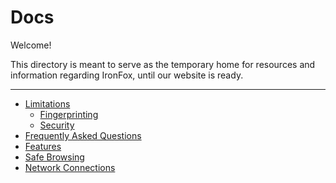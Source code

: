 # Docs

Welcome!

This directory is meant to serve as the temporary home for resources and information regarding IronFox, until our website is ready.

___

- [Limitations](./docs/Limitations.md)
    - [Fingerprinting](./docs/Limitations.md#fingerprinting)
    - [Security](./docs/Limitations.md#security)
- [Frequently Asked Questions](./docs/FAQ.md)
- [Features](./docs/Features.md)
- [Safe Browsing](./docs/Safe-Browsing.md)
- [Network Connections](./docs/Network-Connections.md)
